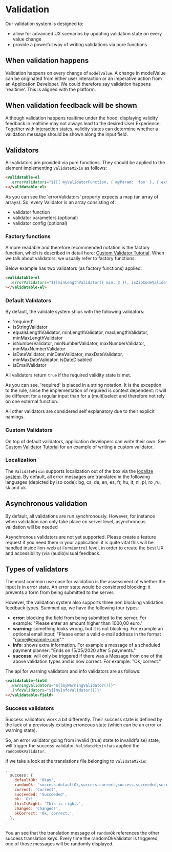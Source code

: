 # Validation

Our validation system is designed to:

- allow for advanced UX scenarios by updating validation state on every value change
- provide a powerful way of writing validations via pure functions

## When validation happens

Validation happens on every change of `modelValue`. A change in modelValue can be originated from
either user interaction or an imperative action from an Application Developer.
We could therefore say validation happens 'realtime'. This is aligned with the platform.

## When validation feedback will be shown

Although validation happens realtime under the hood, displaying validity feedback in realtime may
not always lead to the desired User Experience.
Together with [interaction states](../../field/docs/InteractionStates.md), validity states can determine whether
a validation message should be shown along the input field.

## Validators

All validators are provided via pure functions. They should be applied to the element implementing
`ValidateMixin` as follows:

```html
<validatable-el
  .errorValidators="${[[ myValidatorFunction, { myParam: 'foo' }, { extra: 'options' } ]]}"
></validatable-el>
```

As you can see the 'errorValidators' property expects a map (an array of arrays).
So, every Validator is an array consisting of:

- validator function
- validator parameters (optional)
- validator config (optional)

### Factory functions

A more readable and therefore recommended notation is the factory function, which is described in
detail here: [Custom Validator Tutorial](./tutorials/CustomValidatorsTutorial.md).
When we talk about validators, we usually refer to factory functions.

Below example has two validators (as factory functions) applied:

```html
<validatable-el
  .errorValidators="${[minLengthValidator({ min: 3 }), isZipCodeValidator()]}"
></validatable-el>
```

### Default Validators

By default, the validate system ships with the following validators:

- 'required'
- isStringValidator
- equalsLengthValidator, minLengthValidator, maxLengthValidator, minMaxLengthValidator
- isNumberValidator, minNumberValidator, maxNumberValidator, minMaxNumberValidator
- isDateValidator, minDateValidator, maxDateValidator, minMaxDateValidator, isDateDisabled
- isEmailValidator

All validators return `true` if the required validity state is met.

As you can see, 'required' is placed in a string notation. It is the exception to the rule,
since the implementation of required is context dependent: it will be different for a regular input
than for a (multi)select and therefore not rely on one external function.

All other validators are considered self explanatory due to their explicit namings.

### Custom Validators

On top of default validators, application developers can write their own.
See [Custom Validator Tutorial](./tutorials/CustomValidatorsTutorial.md) for an example of writing a
custom validator.

### Localization

The `ValidateMixin` supports localization out of the box via the [localize system](../../localize/).
By default, all error messages are translated in the following languages (depicted by iso code):
bg, cs, de, en, es, fr, hu, it, nl, pl, ro ,ru, sk and uk.

## Asynchronous validation

By default, all validations are run synchronously. However, for instance when validation can only
take place on server level, asynchronous validation will be needed

Asynchronous validators are not yet supported. Please create a feature request if you need them in
your application: it is quite vital this will be handled inside lion-web at `FormControl` level,
in order to create the best UX and accessibility (via (audio)visual feedback.

## Types of validators

The most common use case for validation is the assessment of whether the input is in error state.
An error state would be considered blocking: it prevents a form from being submitted to the server.

However, the validation system also supports three non blocking validation feedback types. Summed
up, we have the following four types:

- **error**: blocking the field from being submitted to the server. For example:
  "Please enter an amount higher than 1000,00 euro."
- **warning**: something looks wrong, but it is not blocking. For example an optional email input:
  "Please enter a valid e-mail address in the format "name@example.com"."
- **info**: shows extra information. For example a message of a scheduled payment planner:
  "Ends on 15/05/2020 after 5 payments."
- **success**: will only be triggered if there was a Message from one of the above validation types
  and is now correct. For example: "Ok, correct."

The api for warning validators and info validators are as follows:

```html
<validatable-field
  .warningValidators="${[myWarningValidator()]}"
  .infoValidators="${[myInfoValidator()]}"
></validatable-field>
```

### Success validators

Success validators work a bit differently. Their success state is defined by the lack of a
previously existing erroneous state (which can be an error or warning state).

So, an error validator going from invalid (true) state to invalid(false) state, will trigger the
success validator. `ValidateMixin` has applied the `randomOkValidator`.

If we take a look at the translations file belonging to `ValidateMixin`:

```js
...
  success: {
    defaultOk: 'Okay',
    randomOk: 'success.defaultOk,success.correct,success.succeeded,success.ok,success.thisIsRight,success.changed,success.okCorrect',
    correct: 'Correct',
    succeeded: 'Succeeded',
    ok: 'Ok!',
    thisIsRight: 'This is right.',
    changed: 'Changed!',
    okCorrect: 'Ok, correct.',
  },
...
```

You an see that the translation message of `randomOk` references the other success translation
keys. Every time the randomOkValidator is triggered, one of those messages will be randomly
displayed.

<!-- TODO (nice to have)

## Retrieving validity states imperatively

## Difference between errorState, error, errorShow etc

## Styling hooks

## Events

-->
